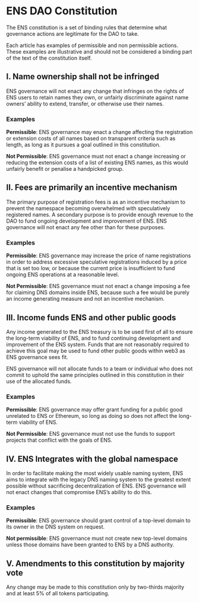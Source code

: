 # ENS DAO Constitution

The ENS constitution is a set of binding rules that determine what governance actions are legitimate for the DAO to take.

Each article has examples of permissible and non permissible actions. These examples are illustrative and should not be considered a binding part of the text of the constitution itself.

## I. Name ownership shall not be infringed

ENS governance will not enact any change that infringes on the rights of ENS users to retain names they own, or unfairly discriminate against name owners’ ability to extend, transfer, or otherwise use their names.

### **Examples**

**Permissible**: ENS governance may enact a change affecting the registration or extension costs of all names based on transparent criteria such as length, as long as it pursues a goal outlined in this constitution.

**Not Permissible**: ENS governance must not enact a change increasing or reducing the extension costs of a list of existing ENS names, as this would unfairly benefit or penalise a handpicked group.

## II. Fees are primarily an incentive mechanism

The primary purpose of registration fees is as an incentive mechanism to prevent the namespace becoming overwhelmed with speculatively registered names. A secondary purpose is to provide enough revenue to the DAO to fund ongoing development and improvement of ENS. ENS governance will not enact any fee other than for these purposes.

### **Examples**

**Permissible**: ENS governance may increase the price of name registrations in order to address excessive speculative registrations induced by a price that is set too low, or because the current price is insufficient to fund ongoing ENS operations at a reasonable level.

**Not Permissible**: ENS governance must not enact a change imposing a fee for claiming DNS domains inside ENS, because such a fee would be purely an income generating measure and not an incentive mechanism.

## III. Income funds ENS and other public goods

Any income generated to the ENS treasury is to be used first of all to ensure the long-term viability of ENS, and to fund continuing development and improvement of the ENS system. Funds that are not reasonably required to achieve this goal may be used to fund other public goods within web3 as ENS governance sees fit.

ENS governance will not allocate funds to a team or individual who does not commit to uphold the same principles outlined in this constitution in their use of the allocated funds.

### **Examples**

**Permissible**: ENS governance may offer grant funding for a public good unrelated to ENS or Ethereum, so long as doing so does not affect the long-term viability of ENS.

**Not Permissible**: ENS governance must not use the funds to support projects that conflict with the goals of ENS.

## IV. ENS Integrates with the global namespace

In order to facilitate making the most widely usable naming system, ENS aims to integrate with the legacy DNS naming system to the greatest extent possible without sacrificing decentralization of ENS. ENS governance will not enact changes that compromise ENS’s ability to do this.

### **Examples**

**Permissible**: ENS governance should grant control of a top-level domain to its owner in the DNS system on request.

**Not permissible**: ENS governance must not create new top-level domains unless those domains have been granted to ENS by a DNS authority.

## V. Amendments to this constitution by majority vote

Any change may be made to this constitution only by two-thirds majority and at least 5% of all tokens participating.
